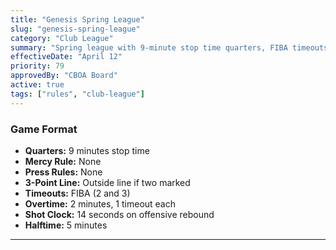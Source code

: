 ```yaml
---
title: "Genesis Spring League"
slug: "genesis-spring-league"
category: "Club League"
summary: "Spring league with 9-minute stop time quarters, FIBA timeouts"
effectiveDate: "April 12"
priority: 79
approvedBy: "CBOA Board"
active: true
tags: ["rules", "club-league"]
---
```



### Game Format
- **Quarters:** 9 minutes stop time
- **Mercy Rule:** None
- **Press Rules:** None
- **3-Point Line:** Outside line if two marked
- **Timeouts:** FIBA (2 and 3)
- **Overtime:** 2 minutes, 1 timeout each
- **Shot Clock:** 14 seconds on offensive rebound
- **Halftime:** 5 minutes

---